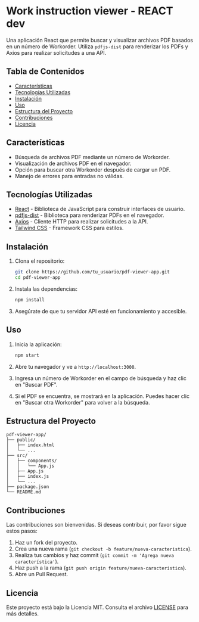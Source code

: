 # Work instruction viewer - REACT dev

Una aplicación React que permite buscar y visualizar archivos PDF basados en un número de Workorder. Utiliza `pdfjs-dist` para renderizar los PDFs y Axios para realizar solicitudes a una API.

## Tabla de Contenidos

- [Características](#características)
- [Tecnologías Utilizadas](#tecnologías-utilizadas)
- [Instalación](#instalación)
- [Uso](#uso)
- [Estructura del Proyecto](#estructura-del-proyecto)
- [Contribuciones](#contribuciones)
- [Licencia](#licencia)

## Características

- Búsqueda de archivos PDF mediante un número de Workorder.
- Visualización de archivos PDF en el navegador.
- Opción para buscar otra Workorder después de cargar un PDF.
- Manejo de errores para entradas no válidas.

## Tecnologías Utilizadas

- [React](https://reactjs.org/) - Biblioteca de JavaScript para construir interfaces de usuario.
- [pdfjs-dist](https://github.com/mozilla/pdf.js) - Biblioteca para renderizar PDFs en el navegador.
- [Axios](https://axios-http.com/) - Cliente HTTP para realizar solicitudes a la API.
- [Tailwind CSS](https://tailwindcss.com/) - Framework CSS para estilos.

## Instalación

1. Clona el repositorio:

   ```bash
   git clone https://github.com/tu_usuario/pdf-viewer-app.git
   cd pdf-viewer-app
   ```

2. Instala las dependencias:

   ```bash
   npm install
   ```

3. Asegúrate de que tu servidor API esté en funcionamiento y accesible.

## Uso

1. Inicia la aplicación:

   ```bash
   npm start
   ```

2. Abre tu navegador y ve a `http://localhost:3000`.

3. Ingresa un número de Workorder en el campo de búsqueda y haz clic en "Buscar PDF".

4. Si el PDF se encuentra, se mostrará en la aplicación. Puedes hacer clic en "Buscar otra Workorder" para volver a la búsqueda.

## Estructura del Proyecto

```
pdf-viewer-app/
├── public/
│   ├── index.html
│   └── ...
├── src/
│   ├── components/
│   │   └── App.js
│   ├── App.js
│   ├── index.js
│   └── ...
├── package.json
└── README.md
```

## Contribuciones

Las contribuciones son bienvenidas. Si deseas contribuir, por favor sigue estos pasos:

1. Haz un fork del proyecto.
2. Crea una nueva rama (`git checkout -b feature/nueva-caracteristica`).
3. Realiza tus cambios y haz commit (`git commit -m 'Agrega nueva característica'`).
4. Haz push a la rama (`git push origin feature/nueva-caracteristica`).
5. Abre un Pull Request.

## Licencia

Este proyecto está bajo la Licencia MIT. Consulta el archivo [LICENSE](LICENSE) para más detalles.
